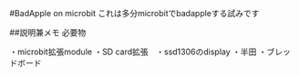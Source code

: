 #BadApple on microbit
これは多分microbitでbadappleする試みです

##説明兼メモ
必要物

・microbit拡張module ・SD card拡張　・ssd1306のdisplay ・半田 ・ブレッドボード
